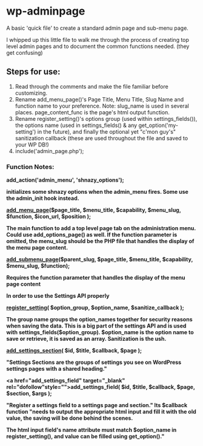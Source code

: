 wp-adminpage
============

A basic 'quick file' to create a standard admin page and sub-menu page. 

I whipped up this little file to walk me through the process of creating top level admin pages and to document the common functions needed. (they get confusing)

<h2>Steps for use:</h2>
<ol>
<li>Read through the comments and make the file familiar before customizing. </li>

<li>Rename add_menu_page()'s Page Title, Menu Title, Slug Name and function name to your preference. Note: slug_name is used in several places. page_content_func is the page's html output function.</li>

<li>Rename register_setting()'s options group (used within settings_fields()), 
the options name (used in settings_fields() & any get_option('my-setting') in the future), 
and finally the optional yet "c'mon guy's" sanitization callback (these are used throughout the file and saved to your WP DB!)</li>

<li>include('admin_page.php');</li>
</ol>

<h3>Function Notes:</h3>

<b>add_action('admin_menu', 'shnazy_options');<b>

initializes some shnazy options when the admin_menu fires. Some use the admin_init hook instead.

<b><a href="http://codex.wordpress.org/Function_Reference/add_menu_page" target="_blank">add_menu_page</a>($page_title, $menu_title, $capability, $menu_slug, $function, $icon_url, $position );<b>

The main function to add a top level page tab on the administration menu.
Could use add_options_page() as well. If the function parameter is omitted, the menu_slug should be the PHP file that handles the display of the menu page content.

<b><a href="http://codex.wordpress.org/Function_Reference/add_submenu_page" target="_blank">add_submenu_page</a>($parent_slug, $page_title, $menu_title, $capability, $menu_slug, $function);<b>

Requires the function parameter that handles the display of the menu page content

<b> In order to use the Settings API properly </b>

<a href="http://codex.wordpress.org/Function_Reference/register_setting" target="_blank">register_setting</a>( $option_group, $option_name, $sanitize_callback );

The group name groups the option_names together for security reasons when saving the data. This is a big part of the settings API and is used with settings_fields($option_group). $option_name is the option name to save or retrieve, it is saved as an array. Sanitization is the ush.


<a href="http://codex.wordpress.org/Function_Reference/add_settings_section" target="_blank">add_settings_section</a>( $id, $title, $callback, $page );

"Settings Sections are the groups of settings you see on WordPress settings pages with a shared heading."


<a href="add_settings_field" target="_blank" rel="dofollow"style="">add_settings_field</a>( $id, $title, $callback, $page, $section, $args );

"Register a settings field to a settings page and section." Its $callback function "needs to output the appropriate html input and fill it with the old value, the saving will be done behind the scenes.

The html input field's name attribute must match $option_name in register_setting(), and value can be filled using get_option()."

